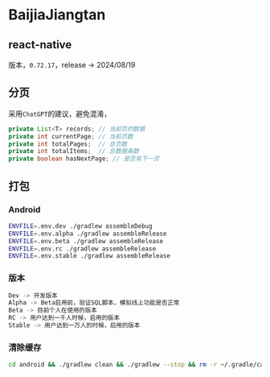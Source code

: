 # BaijiaJiangtan

## react-native

版本，`0.72.17`，release -> 2024/08/19

## 分页

采用`ChatGPT`的建议，避免混淆，

```java
private List<T> records; // 当前页的数据
private int currentPage; // 当前页数
private int totalPages;  // 总页数
private int totalItems;  // 总数据条数
private boolean hasNextPage; // 是否有下一页
```

## 打包

### Android

```bash
ENVFILE=.env.dev ./gradlew assembleDebug
ENVFILE=.env.alpha ./gradlew assembleRelease
ENVFILE=.env.beta ./gradlew assembleRelease
ENVFILE=.env.rc ./gradlew assembleRelease
ENVFILE=.env.stable ./gradlew assembleRelease
```

### 版本

```js
Dev -> 开发版本
Alpha -> Beta启用前，验证SQL脚本，模拟线上功能是否正常
Beta -> 目前个人在使用的版本
RC -> 用户达到一千人时候，启用的版本
Stable -> 用户达到一万人的时候，启用的版本
```

### 清除缓存

```sh
cd android && ./gradlew clean && ./gradlew --stop && rm -r ~/.gradle/caches
```
